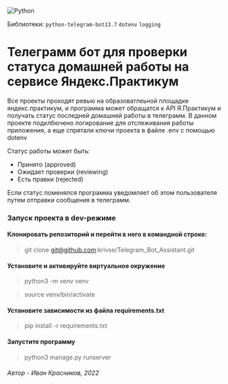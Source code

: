 ![Python](https://img.shields.io/badge/python-3670A0?style=for-the-badge&logo=python&logoColor=ffdd54)

Библиотеки: `python-telegram-bot13.7` `dotenv` `logging`

# Телеграмм бот для проверки статуса домашней работы на сервисе Яндекс.Практикум

Все проекты проходят ревью на образоватлеьной площадке яндекс.практикум, и программа может обращатся к API Я.Практикум и получать статус последней домашней работы в телеграмм. В данном проекте подклбючено логирование для отслеживания работы приложения, а еще спрятали ключи проекта в файле .env c помощью dotenv

Статус работы может быть:

* Принято (approved)
* Ожидает проверки (reviewing)
* Есть правки (rejected)

Если статус поменялся программа уведомляет об этом пользователя путем отправки сообщения в телеграмм.

### Запуск проекта в dev-режиме

#### Клонировать репозиторий и перейти в него в командной строке:

> git clone git@github.com:krivse/Telegram_Bot_Assistant.git

#### Установите и активируйте виртуальное окружение

> python3 -m venv venv

> source venv/bin/activate

#### Установите зависимости из файла requirements.txt

> pip install -r requirements.txt

#### Запустите программу

> python3 manage.py runserver


###### Автор - Иван Красников, 2022

